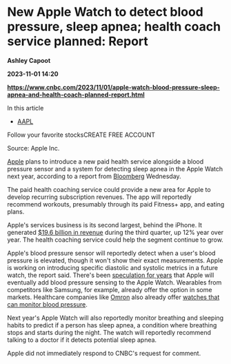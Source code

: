# New Apple Watch to detect blood pressure, sleep apnea; health coach service planned: Report
**Ashley Capoot**

**2023-11-01 14:20**

**https://www.cnbc.com/2023/11/01/apple-watch-blood-pressure-sleep-apnea-and-health-coach-planned-report.html**

In this article

*   [AAPL](https://www.cnbc.com/quotes/AAPL)

Follow your favorite stocksCREATE FREE ACCOUNT

Source: Apple Inc.

[Apple](https://www.cnbc.com/quotes/AAPL/) plans to introduce a new paid health service alongside a blood pressure sensor and a system for detecting sleep apnea in the Apple Watch next year, according to a report from [Bloomberg](https://www.bloomberg.com/news/articles/2023-11-01/apple-plans-hypertension-sleep-apnea-detection-for-next-watch?utm_medium=social&amp;utm_source=twitter&amp;cmpid%3D=socialflow-twitter-tech&amp;utm_content=tech&amp;utm_campaign=socialflow-organic#xj4y7vzkg) Wednesday.

The paid health coaching service could provide a new area for Apple to develop recurring subscription revenues. The app will reportedly recommend workouts, presumably through its paid Fitness+ app, and eating plans.

Apple's services business is its second largest, behind the iPhone. It generated [$19.6 billion in revenue](https://www.cnbc.com/2023/08/03/apple-earnings-live-updates.html) during the third quarter, up 12% year over year. The health coaching service could help the segment continue to grow.

Apple's blood pressure sensor will reportedly detect when a user's blood pressure is elevated, though it won't show their exact measurements. Apple is working on introducing specific diastolic and systolic metrics in a future watch, the report said. There's been [speculation for years](https://www.cnbc.com/2018/10/02/apple-watch-could-measure-blood-pressure.html) that Apple will eventually add blood pressure sensing to the Apple Watch. Wearables from competitors like Samsung, for example, already offer the option in some markets. Healthcare companies like [Omron](https://www.cnbc.com/quotes/6645.T-JP/) also already offer [watches that can monitor blood pressure](https://www.cnbc.com/2018/12/11/amazon-teams-up-with-omron-to-let-alexa-monitor-blood-pressure.html).

Next year's Apple Watch will also reportedly monitor breathing and sleeping habits to predict if a person has sleep apnea, a condition where breathing stops and starts during the night. The watch will reportedly recommend talking to a doctor if it detects potential sleep apnea.

Apple did not immediately respond to CNBC's request for comment.